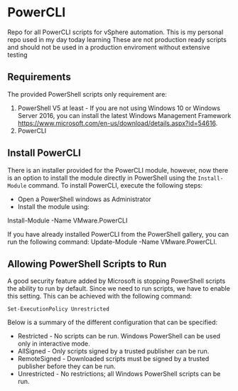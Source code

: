 # PowerCLI

Repo for all PowerCLI scripts for vSphere automation.
This is my personal repo used in my day today learning
These are not production ready scripts and should not be used in a production enviroment without extensive testing



## Requirements

The provided PowerShell scripts only requirement are:

1. PowerShell V5 at least - If you are not using Windows 10 or Windows Server 2016, you can install the latest Windows Management Framework https://www.microsoft.com/en-us/download/details.aspx?id=54616.
2. PowerCLI

## Install PowerCLI
There is an installer provided for the PowerCLI module, however, now there is an option to install the module directly in PowerShell using the `Install-Module` command. To install PowerCLI, execute the following steps:

- Open a PowerShell windows as Administrator
- Install the module using:

Install-Module -Name VMware.PowerCLI

If you have already installed PowerCLI from the PowerShell gallery, you can run the following command:
Update-Module -Name VMware.PowerCLI.


## Allowing PowerShell Scripts to Run

A good security feature added by Microsoft is stopping PowerShell scripts the ability to run by default. Since we need to run scripts, we have to enable this setting. This can be achieved with the following command:

`Set-ExecutionPolicy Unrestricted`

Below is a summary of the different configuration that can be specified:

- Restricted - No scripts can be run. Windows PowerShell can be used only in interactive mode.
- AllSigned - Only scripts signed by a trusted publisher can be run.
- RemoteSigned - Downloaded scripts must be signed by a trusted publisher before they can be run.
- Unrestricted - No restrictions; all Windows PowerShell scripts can be run.